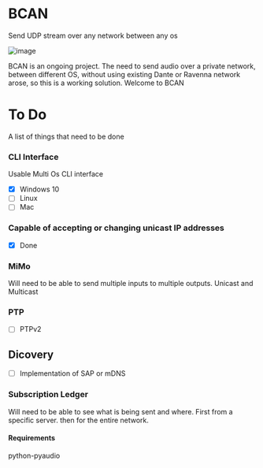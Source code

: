 # BCAN
Send UDP stream over any network between any os

![image](https://user-images.githubusercontent.com/21957617/206717972-94a0e5f4-df21-4798-85d8-a3a9f745b81a.png)

BCAN is an ongoing project.
The need to send audio over a private network, between different OS, without using existing Dante or Ravenna network arose, so this is a working solution. 
Welcome to BCAN

# To Do

A list of things that need to be done 

### CLI Interface
Usable Multi Os CLI interface 
- [x] Windows 10
- [ ] Linux
- [ ] Mac

### Capable of accepting or changing unicast IP addresses
- [x] Done

### MiMo
Will need to be able to send multiple inputs to multiple outputs.
Unicast and Multicast

### PTP
- [ ] PTPv2

## Dicovery

- [ ] Implementation of SAP or mDNS

### Subscription Ledger
Will need to be able to see what is being sent and where.
First from a specific server. then for the entire network.


#### Requirements
python-pyaudio
